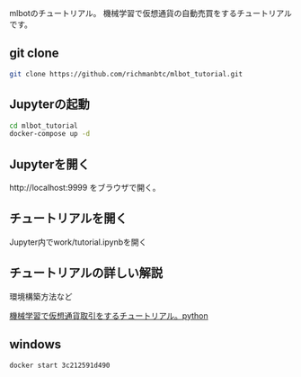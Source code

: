 mlbotのチュートリアル。
機械学習で仮想通貨の自動売買をするチュートリアルです。

## git clone

```bash
git clone https://github.com/richmanbtc/mlbot_tutorial.git
```

## Jupyterの起動

```bash
cd mlbot_tutorial
docker-compose up -d
```

## Jupyterを開く

http://localhost:9999 をブラウザで開く。

## チュートリアルを開く

Jupyter内でwork/tutorial.ipynbを開く

## チュートリアルの詳しい解説

環境構築方法など

[機械学習で仮想通貨取引をするチュートリアル。python](https://qiita.com/richmanbtc/items/05916384bf9d2b1e2f35)


## windows
```bash
docker start 3c212591d490
```
